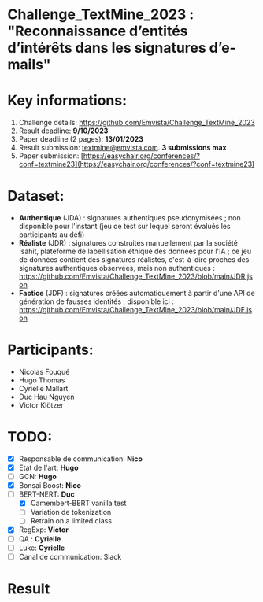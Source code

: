 # Challenge_TextMine_2023 :  "Reconnaissance d’entités d’intérêts dans les signatures d’e-mails"

# Key informations:

1. Challenge details: https://github.com/Emvista/Challenge_TextMine_2023
2. Result deadline: **9/10/2023**
3. Paper deadline (2 pages): **13/01/2023**
4. Result submission: [textmine@emvista.com](mailto:textmine@emvista.com). **3 submissions max**
5. Paper submission: [https://easychair.org/conferences/?conf=textmine23](https://easychair.org/conferences/?conf=textmine23)

# Dataset: 

- **Authentique** (JDA) : signatures authentiques pseudonymisées ; non disponible pour l'instant (jeu de test sur lequel seront évalués les participants au défi)
- **Réaliste** (JDR) : signatures construites manuellement par la société Isahit, plateforme de labellisation éthique des données pour l'IA ; ce jeu de données contient des signatures réalistes, c'est-à-dire proches des signatures authentiques observées, mais non authentiques : https://github.com/Emvista/Challenge_TextMine_2023/blob/main/JDR.json
- **Factice** (JDF) : signatures créées automatiquement à partir d'une API de génération de fausses identités ; disponible ici : https://github.com/Emvista/Challenge_TextMine_2023/blob/main/JDF.json

# Participants:

- Nicolas Fouqué
- Hugo Thomas
- Cyrielle Mallart
- Duc Hau Nguyen
- Victor Klötzer

# TODO:

- [x] Responsable de communication: **Nico**
- [x] Etat de l'art: **Hugo**
- [ ] GCN: **Hugo**
- [x] Bonsai Boost: **Nico**
- [ ] BERT-NERT: **Duc**
  - [x] Camembert-BERT vanilla test
  - [ ] Variation de tokenization
  - [ ] Retrain on a limited class
- [x] RegExp: **Victor**
- [ ] QA : **Cyrielle**
- [ ] Luke: **Cyrielle**
- [ ] Canal de communication: Slack

# Result


